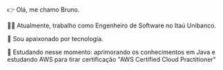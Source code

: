 👉 Olá, me chamo Bruno.

🧑‍💻 Atualmente, trabalho como Engenheiro de Software no Itaú Unibanco.

🦿 Sou apaixonado por tecnologia.

🌱 Estudando nesse momento: aprimorando os conhecimentos em Java e estudando AWS para tirar certificação "AWS Certified Cloud Practitioner"
